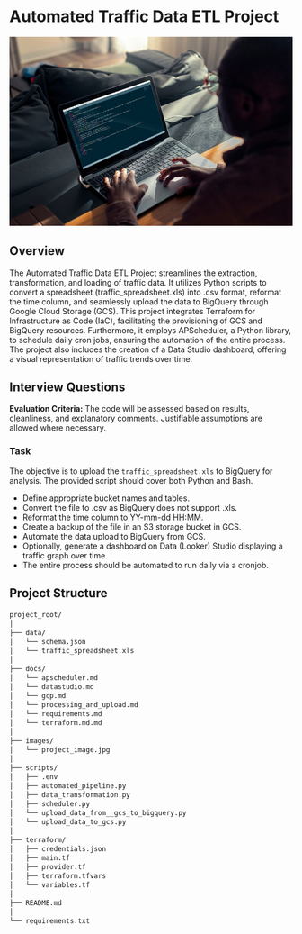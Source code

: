 # Automated Traffic Data ETL Project

![Data Engineer](images/data_engineer.jpg)

## Overview

The Automated Traffic Data ETL Project streamlines the extraction, transformation, and loading of traffic data. It utilizes Python scripts to convert a spreadsheet (traffic_spreadsheet.xls) into .csv format, reformat the time column, and seamlessly upload the data to BigQuery through Google Cloud Storage (GCS). This project integrates Terraform for Infrastructure as Code (IaC), facilitating the provisioning of GCS and BigQuery resources. Furthermore, it employs APScheduler, a Python library, to schedule daily cron jobs, ensuring the automation of the entire process. The project also includes the creation of a Data Studio dashboard, offering a visual representation of traffic trends over time.

## Interview Questions

**Evaluation Criteria:** The code will be assessed based on results, cleanliness, and explanatory comments. Justifiable assumptions are allowed where necessary.

### Task

The objective is to upload the `traffic_spreadsheet.xls` to BigQuery for analysis. The provided script should cover both Python and Bash.

- Define appropriate bucket names and tables.
- Convert the file to .csv as BigQuery does not support .xls.
- Reformat the time column to YY-mm-dd HH:MM.
- Create a backup of the file in an S3 storage bucket in GCS.
- Automate the data upload to BigQuery from GCS.
- Optionally, generate a dashboard on Data (Looker) Studio displaying a traffic graph over time.
- The entire process should be automated to run daily via a cronjob.

## Project Structure

```plaintext
project_root/
│
├── data/
│   └── schema.json
│   └── traffic_spreadsheet.xls
│
├── docs/
│   └── apscheduler.md
│   └── datastudio.md
│   └── gcp.md
│   └── processing_and_upload.md
│   └── requirements.md
│   └── terraform.md.md
│   
├── images/
│   └── project_image.jpg
│
├── scripts/
│   ├── .env
│   ├── automated_pipeline.py
│   ├── data_transformation.py
│   ├── scheduler.py
│   └── upload_data_from__gcs_to_bigquery.py
│   └── upload_data_to_gcs.py
│
├── terraform/
│   ├── credentials.json
│   ├── main.tf
│   ├── provider.tf
│   ├── terraform.tfvars
│   └── variables.tf
│
├── README.md
│
└── requirements.txt
